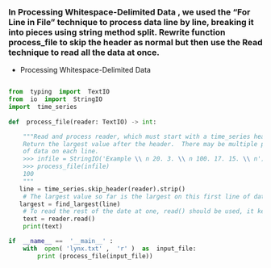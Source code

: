 ### In  Processing Whitespace-Delimited Data , we used the “For Line in File” technique to process data line by line, breaking it into pieces using string method split. Rewrite function process_file to skip the header as normal but then use the Read technique to read all the data at once.

- Processing Whitespace-Delimited Data 

```python

from  typing  import  TextIO
from  io  import  StringIO
import  time_series
    
def  process_file(reader: TextIO) -> int:

    """Read and process reader, which must start with a time_series header. 
    Return the largest value after the header.  There may be multiple pieces 
    of data on each line. 
    >>> infile = StringIO('Example \\ n 20. 3. \\ n 100. 17. 15. \\ n') 
    >>> process_file(infile) 
    100 
    """ 
   line = time_series.skip_header(reader).strip()
    # The largest value so far is the largest on this first line of data. 
   largest = find_largest(line)
    # To read the rest of the date at one, read() should be used, it keeps on reading until encounters EOF .
    text = reader.read()
    print(text)

if  __name__ ==  '__main__' :
    with  open( 'lynx.txt' ,  'r' )  as  input_file:
        print (process_file(input_file))

```